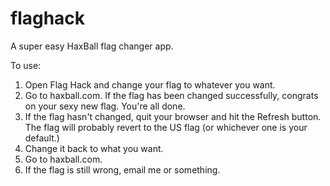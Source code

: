 flaghack
========

A super easy HaxBall flag changer app.

To use:
1. Open Flag Hack and change your flag to whatever you want.
2. Go to haxball.com. If the flag has been changed successfully, congrats on your sexy new flag. You're all done.
3. If the flag hasn't changed, quit your browser and hit the Refresh button. The flag will probably revert to the US flag (or whichever one is your default.)
4. Change it back to what you want.
5. Go to haxball.com.
6. If the flag is still wrong, email me or something.
